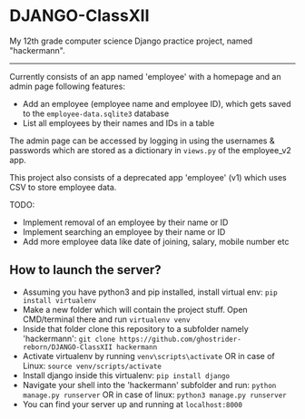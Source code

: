 # DJANGO-ClassXII
My 12th grade computer science Django practice project, named "hackermann".
____
Currently consists of an app named 'employee' with a homepage and an admin page following features:
* Add an employee (employee name and employee ID), which gets saved to the `employee-data.sqlite3` database
* List all employees by their names and IDs in a table

The admin page can be accessed by logging in using the usernames & passwords which are stored as a dictionary in `views.py` of the employee_v2 app.

This project also consists of a deprecated app 'employee' (v1) which uses CSV to store employee data.

TODO:
* Implement removal of an employee by their name or ID
* Implement searching an employee by their name or ID
* Add more employee data like date of joining, salary, mobile number etc

How to launch the server?
----
* Assuming you have python3 and pip installed, install virtual env: `pip install virtualenv`
* Make a new folder which will contain the project stuff. Open CMD/terminal there and run `virtualenv venv`
* Inside that folder clone this repository to a subfolder namely 'hackermann': `git clone https://github.com/ghostrider-reborn/DJANGO-ClassXII hackermann`
* Activate virtualenv by running `venv\scripts\activate` OR in case of Linux: `source venv/scripts/activate`
* Install django inside this virtualenv: `pip install django`
* Navigate your shell into the 'hackermann' subfolder and run: `python manage.py runserver` OR in case of linux: `python3 manage.py runserver`
* You can find your server up and running at `localhost:8000`

